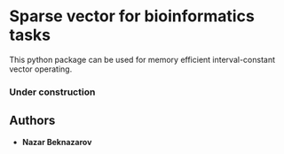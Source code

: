 # Sparse vector for bioinformatics tasks

This python package can be used for memory efficient interval-constant vector operating.

### Under construction


## Authors

* **Nazar Beknazarov**